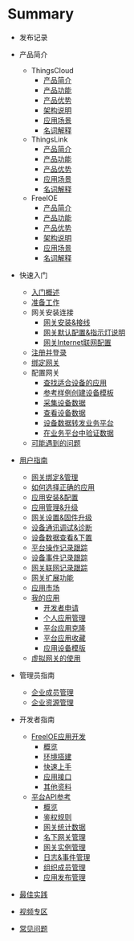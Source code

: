 # Summary

* 发布记录

* 产品简介
  * ThingsCloud
    * [产品简介](README.md)
    * [产品功能](README.md)
    * [产品优势](README.md)
    * [架构说明](README.md)
    * [应用场景](README.md)
    * [名词解释](README.md)
  * ThingsLink
    * [产品简介](README.md)
    * [产品功能](README.md)
    * [产品优势](README.md)
    * [应用场景](README.md)
    * [名词解释](README.md)
  * FreeIOE
    * [产品简介](README.md)
    * [产品功能](README.md)
    * [产品优势](README.md)
    * [架构说明](README.md)
    * [应用场景](README.md)
    * [名词解释](README.md)

* 快速入门
  * [入门概述](quick_start/README.md)
  * [准备工作](quick_start/prepear.md)
  * 网关安装连接
    * [网关安装&接线](quick_start/Gate-installation.md)
    * [网关默认配置&指示灯说明](quick_start/Gate-indicator-light.md)
    * [网关Internet联网配置](quick_start/Gate-link-internet.md)
  * [注册并登录](quick_start/register-and-login.md)
  * [绑定网关](quick_start/bind.md)
  * 配置网关
    * [查找适合设备的应用](quick_start/find-freeioeapp.md)
    * [参考样例创建设备模板](quick_start/creat-templete.md)
    * [采集设备数据](quick_start/data-collection.md)
    * [查看设备数据](quick_start/data-view.md)
    * [设备数据转发业务平台](quick_start/data-forward.md)
    * [在业务平台中验证数据](quick_start/data-verify.md)
  * [可能遇到的问题](quick_start/possliable-problem.md)

* [用户指南](user_guide/README.md)
  * [网关绑定&管理](user_guide/README.md)
  * [如何选择正确的应用](README.md)
  * [应用安装&配置](README.md)
  * [应用管理&升级](README.md)
  * [网关设置&固件升级](README.md)
  * [设备通讯调试&诊断](README.md)
  * [设备数据查看&下置](README.md)
  * [平台操作记录跟踪](README.md)
  * [设备事件记录跟踪](README.md)
  * [网关联网记录跟踪](README.md)
  * [网关扩展功能](README.md)
  * [应用市场](README.md)
  * [我的应用](README.md)
    * [开发者申请](README.md)
    * [个人应用管理](README.md)
    * [平台应用克隆](README.md)
    * [平台应用收藏](README.md)
    * [应用设备模版](README.md)
  * [虚拟网关的使用](README.md)

* 管理员指南
  * [企业成员管理](admin_guide/GUIDE.md)
  * [企业资源管理](GUIDE.md)

* 开发者指南
  * [FreeIOE应用开发](GUIDE.md)
    * [概览](developer_guide/GUIDE.md)
    * [环境搭建](GUIDE.md)
    * [快速上手](GUIDE.md)
    * [应用接口](GUIDE.md)
    * [其他资料](GUIDE.md)
  * [平台API参考](GUIDE.md)
    * [概览](GUIDE.md)
    * [鉴权规则](GUIDE.md)
    * [网关统计数据](GUIDE.md)
    * [名下网关管理](GUIDE.md)
    * [网关实例管理](GUIDE.md)
    * [日志&事件管理](GUIDE.md)
    * [组织成员管理](GUIDE.md)
    * [应用发布管理](GUIDE.md)


* [最佳实践](PRACTICE.md)

* [视频专区](PRACTICE.md)

* [常见问题](FAQ.md)